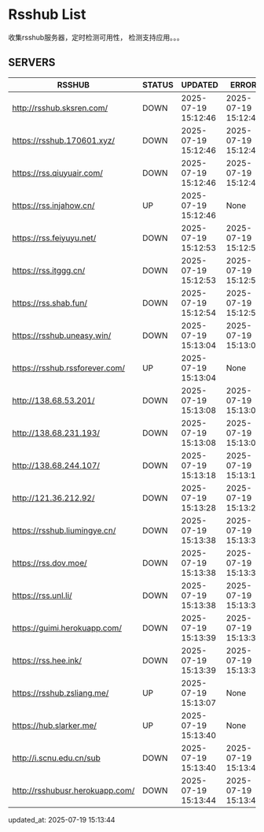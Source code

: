 # Rsshub List

收集rsshub服务器，定时检测可用性， 检测支持应用。。。


## SERVERS

|  RSSHUB   | STATUS  | UPDATED  | ERROR  | TWITTER |  
|  ----  | ----  | ----  | ----  | ---- |  
| http://rsshub.sksren.com/ | DOWN | 2025-07-19 15:12:46 | 2025-07-19 15:12:46 |  
| https://rsshub.170601.xyz/ | DOWN | 2025-07-19 15:12:46 | 2025-07-19 15:12:46 |  
| https://rss.qiuyuair.com/ | DOWN | 2025-07-19 15:12:46 | 2025-07-19 15:12:46 |  
| https://rss.injahow.cn/ | UP | 2025-07-19 15:12:46 | None ||  
| https://rss.feiyuyu.net/ | DOWN | 2025-07-19 15:12:53 | 2025-07-19 15:12:53 |  
| https://rss.itggg.cn/ | DOWN | 2025-07-19 15:12:53 | 2025-07-19 15:12:53 |  
| https://rss.shab.fun/ | DOWN | 2025-07-19 15:12:54 | 2025-07-19 15:12:54 |  
| https://rsshub.uneasy.win/ | DOWN | 2025-07-19 15:13:04 | 2025-07-19 15:13:04 |  
| https://rsshub.rssforever.com/ | UP | 2025-07-19 15:13:04 | None ||  
| http://138.68.53.201/ | DOWN | 2025-07-19 15:13:08 | 2025-07-19 15:13:08 |  
| http://138.68.231.193/ | DOWN | 2025-07-19 15:13:08 | 2025-07-19 15:13:08 |  
| http://138.68.244.107/ | DOWN | 2025-07-19 15:13:18 | 2025-07-19 15:13:18 |  
| http://121.36.212.92/ | DOWN | 2025-07-19 15:13:28 | 2025-07-19 15:13:28 |  
| https://rsshub.liumingye.cn/ | DOWN | 2025-07-19 15:13:38 | 2025-07-19 15:13:38 |  
| https://rss.dov.moe/ | DOWN | 2025-07-19 15:13:38 | 2025-07-19 15:13:38 |  
| https://rss.unl.li/ | DOWN | 2025-07-19 15:13:38 | 2025-07-19 15:13:38 |  
| https://guimi.herokuapp.com/ | DOWN | 2025-07-19 15:13:39 | 2025-07-19 15:13:39 |  
| https://rss.hee.ink/ | DOWN | 2025-07-19 15:13:39 | 2025-07-19 15:13:39 |  
| https://rsshub.zsliang.me/ | UP | 2025-07-19 15:13:07 | None |OK|  
| https://hub.slarker.me/ | UP | 2025-07-19 15:13:40 | None ||  
| http://i.scnu.edu.cn/sub | DOWN | 2025-07-19 15:13:40 | 2025-07-19 15:13:40 |  
| http://rsshubusr.herokuapp.com/ | DOWN | 2025-07-19 15:13:44 | 2025-07-19 15:13:44 |  
  

updated_at: 2025-07-19 15:13:44  
